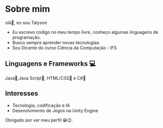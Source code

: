 # Sobre mim
olá👋, eu sou Talyson
- Eu escrevo código no meu tempo livre, conheço algumas linguagens de programação.
- Busco sempre aprender novas tecnologias.
- Sou Dicente do curso Ciência da Computação - IFS
## Linguagens e Frameworks 💻
Java📖,Java Script📖, HTML/CSS📖 e C#📖 
## Interesses 
- Tecnologia, codificação e IA
- Desevolvimento de Jogos na Unity Engine

Obrigado por ver meu perfil 😁😉.
